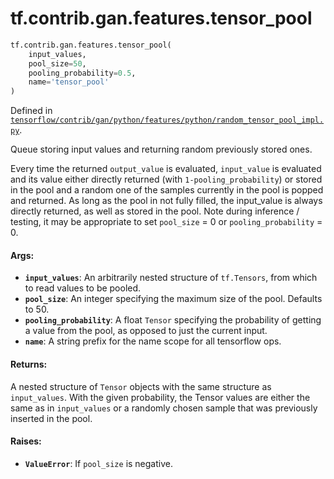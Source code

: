 <div itemscope itemtype="http://developers.google.com/ReferenceObject">
<meta itemprop="name" content="tf.contrib.gan.features.tensor_pool" />
<meta itemprop="path" content="Stable" />
</div>

# tf.contrib.gan.features.tensor_pool

``` python
tf.contrib.gan.features.tensor_pool(
    input_values,
    pool_size=50,
    pooling_probability=0.5,
    name='tensor_pool'
)
```



Defined in [`tensorflow/contrib/gan/python/features/python/random_tensor_pool_impl.py`](https://www.tensorflow.org/code/tensorflow/contrib/gan/python/features/python/random_tensor_pool_impl.py).

Queue storing input values and returning random previously stored ones.

Every time the returned `output_value` is evaluated, `input_value` is
evaluated and its value either directly returned (with
`1-pooling_probability`) or stored in the pool and a random one of the samples
currently in the pool is popped and returned. As long as the pool in not fully
filled, the input_value is always directly returned, as well as stored in the
pool. Note during inference / testing, it may be appropriate to set
`pool_size` = 0 or `pooling_probability` = 0.

#### Args:

* <b>`input_values`</b>: An arbitrarily nested structure of `tf.Tensors`, from which to
    read values to be pooled.
* <b>`pool_size`</b>: An integer specifying the maximum size of the pool. Defaults to
    50.
* <b>`pooling_probability`</b>: A float `Tensor` specifying the probability of getting
    a value from the pool, as opposed to just the current input.
* <b>`name`</b>: A string prefix for the name scope for all tensorflow ops.


#### Returns:

A nested structure of `Tensor` objects with the same structure as
`input_values`. With the given probability, the Tensor values are either the
same as in `input_values` or a randomly chosen sample that was previously
inserted in the pool.


#### Raises:

* <b>`ValueError`</b>: If `pool_size` is negative.